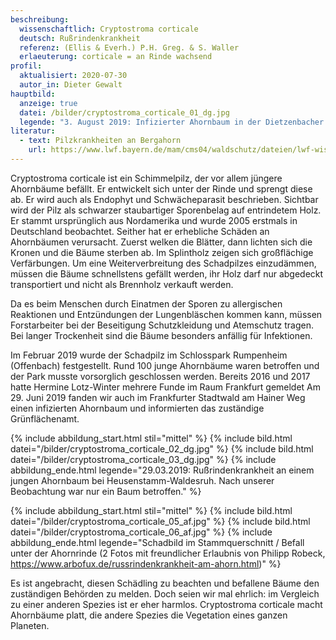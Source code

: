 ```yaml
---
beschreibung:
  wissenschaftlich: Cryptostroma corticale
  deutsch: Rußrindenkrankheit
  referenz: (Ellis & Everh.) P.H. Greg. & S. Waller
  erlaeuterung: corticale = an Rinde wachsend
profil:
  aktualisiert: 2020-07-30
  autor_in: Dieter Gewalt
hauptbild:
  anzeige: true
  datei: /bilder/cryptostroma_corticale_01_dg.jpg
  legende: "3. August 2019: Infizierter Ahornbaum in der Dietzenbacher Rodgaustraße"
literatur:
  - text: Pilzkrankheiten an Bergahorn
    url: https://www.lwf.bayern.de/mam/cms04/waldschutz/dateien/lwf-wissen62-bergahorn.pdf
---
```

Cryptostroma corticale ist ein Schimmelpilz, der vor allem jüngere Ahornbäume befällt. Er entwickelt sich unter der Rinde und sprengt diese ab. Er wird auch als Endophyt und Schwächeparasit beschrieben.
Sichtbar wird der Pilz als schwarzer staubartiger Sporenbelag auf entrindetem Holz. Er stammt ursprünglich aus Nordamerika und wurde 2005 erstmals in Deutschland beobachtet. Seither hat er erhebliche Schäden an Ahornbäumen verursacht. Zuerst welken die Blätter, dann lichten sich die Kronen und die Bäume sterben ab. Im Splintholz zeigen sich großflächige Verfärbungen. Um eine Weiterverbreitung des Schadpilzes einzudämmen, müssen die Bäume schnellstens gefällt werden, ihr Holz darf nur abgedeckt transportiert und nicht als Brennholz verkauft werden.

Da es beim Menschen durch Einatmen der Sporen zu allergischen Reaktionen und Entzündungen der Lungenbläschen kommen kann, müssen Forstarbeiter bei der Beseitigung Schutzkleidung und Atemschutz tragen. Bei langer Trockenheit sind die Bäume besonders anfällig für Infektionen.

Im Februar 2019 wurde der Schadpilz im Schlosspark Rumpenheim (Offenbach) festgestellt. Rund 100 junge Ahornbäume waren betroffen und der Park musste vorsorglich geschlossen werden. Bereits 2016 und 2017 hatte Hermine Lotz-Winter mehrere Funde im Raum Frankfurt gemeldet Am 29. Juni 2019 fanden wir auch im Frankfurter Stadtwald am Hainer Weg einen infizierten Ahornbaum und informierten das zuständige Grünflächenamt.

{% include abbildung_start.html stil="mittel" %}
{% include bild.html datei="/bilder/cryptostroma_corticale_02_dg.jpg" %}
{% include bild.html datei="/bilder/cryptostroma_corticale_03_dg.jpg" %}
{% include abbildung_ende.html legende="29.03.2019: Rußrindenkrankheit an einem jungen Ahornbaum bei Heusenstamm-Waldesruh. Nach unserer Beobachtung war nur ein Baum betroffen." %}

{% include abbildung_start.html stil="mittel" %}
{% include bild.html datei="/bilder/cryptostroma_corticale_05_af.jpg" %}
{% include bild.html datei="/bilder/cryptostroma_corticale_06_af.jpg" %}
{% include abbildung_ende.html legende="Schadbild im Stammquerschnitt / Befall unter der Ahornrinde (2 Fotos mit freundlicher Erlaubnis von Philipp Robeck, https://www.arbofux.de/russrindenkrankheit-am-ahorn.html)" %}

Es ist angebracht, diesen Schädling zu beachten und befallene Bäume den zuständigen Behörden zu melden. Doch seien wir mal ehrlich: im Vergleich zu einer anderen Spezies ist er eher harmlos. Cryptostroma corticale macht Ahornbäume platt, die andere Spezies die Vegetation eines ganzen Planeten.